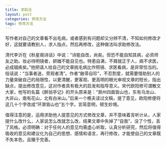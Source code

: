 ```yaml
---
title: 求助法
layout: post
categories: 修改方法
tags: 修改方法
---
```


写作者对自己的文章看不出毛病，或者感到有问题却又分辨不清，不知如何修改才好，这就要请教别人，求人指点，然后再修改，这种做法叫求助修改法。

清代李沂在《秋星阁诗话》中说：“诗能自改，尚矣。但恐不能自知其病，必资师友之助。妆必待明镜者，妍媸不能自见也。特患自满，不屑就正于人，病不求医，必成锢疾矣。”他把请人给自己的文章挑毛病比作照镜、求医看病，是非常恰当的。俗话说：“当事者迷，旁观者清”。作者“敝帚自珍”，不忍割爱，就需要借助别人的力量突破自己的局限性，以更清醒，更客观、更高明的眼光审视文章的短长，指出缺点，提出修改意见，这对作者具有极大的启发和指导意义。宋代欧阳修可谓散文大家，他写的名篇《醉翁亭记》的开头原来是：“滁州四面皆山也，东有乌龙山、大非山，南有花山，北有白米山。”后来一个樵夫读过文稿，提了意见，欧阳修便将这几十个字改成“环滁皆山也”五个字。言简意明，顿生妙境。

值得注意的是，运用求助他人提意见的方式修改文章，并不意味着言听计从，人家提什么改什么，人家说怎么改就怎么改，结果文章中失掉了“自我”，没了个性，丢了风格。必须明确：对于任何人的意见均需虚心听取，认真分析研究，然后将值得吸收的意见和建议化为自己的思想、感情和语言，再行修改，才能使自己的文章既不失本色，且臻于完善。 
